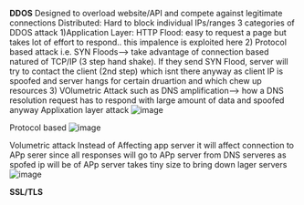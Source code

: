 **DDOS**
Designed to overload website/API and compete against legitimate connections
Distributed: Hard to block individual IPs/ranges
3 categories of DDOS attack
 1)Application Layer: HTTP Flood: easy to request a page but takes lot of effort to respond.. this impalence is exploited here
 2) Protocol based attack i.e. SYN Floods--> take advantage of connection based natured of TCP/IP (3 step hand shake). If they send SYN Flood,  server will try to contact the client (2nd step) which isnt there anyway as client IP is spoofed and server hangs for certain druartion and which chew up resources
 3) VOlumetric Attack such as DNS amplification--> how a DNS resolution request has to respond with large amount of data and spoofed anyway
 Applixation layer attack
 ![image](https://user-images.githubusercontent.com/24499265/127184021-c46d43b4-8ad6-4644-8712-17276b4b2972.png)

Protocol based
![image](https://user-images.githubusercontent.com/24499265/127184350-04fe291a-fd60-48a1-8176-6049f3562ad1.png)

Volumetric attack
Instead of Affecting app server it will affect connection to APp serer since all responses will go to APp server from DNS serveres as spofed ip will be of APp server
takes tiny size to bring down lager servers
![image](https://user-images.githubusercontent.com/24499265/127185591-14d337db-737a-40b6-8046-30108c46bcbd.png)


**SSL/TLS**


 
 

